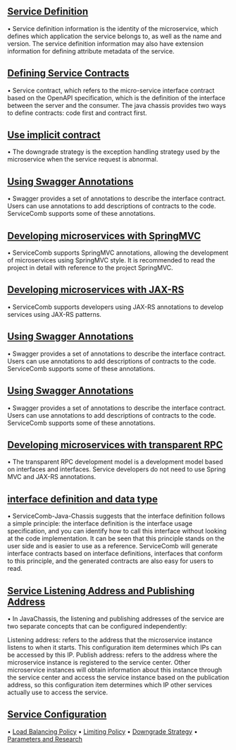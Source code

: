 ## [Service Definition](/build-provider/definition/service-definition.html)
• Service definition information is the identity of the microservice, which defines which application the service belongs to, as well as the name and version. The service definition information may also have extension information for defining attribute metadata of the service.
 

## [Defining Service Contracts](/build-provider/define-contract.html)
• Service contract, which refers to the micro-service interface contract based on the OpenAPI specification, which is the definition of the interface between the server and the consumer. The java chassis provides two ways to define contracts: code first and contract first.


## [Use implicit contract](/build-provider/code-first.html)
• The downgrade strategy is the exception handling strategy used by the microservice when the service request is abnormal.


## [Using Swagger Annotations](/build-provider/swagger-annotation.html)
• Swagger provides a set of annotations to describe the interface contract. Users can use annotations to add descriptions of contracts to the code. ServiceComb supports some of these annotations.


## [Developing microservices with SpringMVC](/build-provider/springmvc.html)
• ServiceComb supports SpringMVC annotations, allowing the development of microservices using SpringMVC style. It is recommended to read the project in detail with reference to the project SpringMVC.

## [Developing microservices with JAX-RS](/build-provider/jaxrs.html)
• ServiceComb supports developers using JAX-RS annotations to develop services using JAX-RS patterns.

## [Using Swagger Annotations](/build-provider/swagger-annotation.html)
• Swagger provides a set of annotations to describe the interface contract. Users can use annotations to add descriptions of contracts to the code. ServiceComb supports some of these annotations.

## [Using Swagger Annotations](/build-provider/swagger-annotation.html)
• Swagger provides a set of annotations to describe the interface contract. Users can use annotations to add descriptions of contracts to the code. ServiceComb supports some of these annotations.

## [Developing microservices with transparent RPC](/build-provider/transparent-rpc.html)
• The transparent RPC development model is a development model based on interfaces and interfaces. Service developers do not need to use Spring MVC and JAX-RS annotations.

## [interface definition and data type](/build-provider/swagger-annotation.html)
• ServiceComb-Java-Chassis suggests that the interface definition follows a simple principle: the interface definition is the interface usage specification, and you can identify how to call this interface without looking at the code implementation. It can be seen that this principle stands on the user side and is easier to use as a reference. ServiceComb will generate interface contracts based on interface definitions, interfaces that conform to this principle, and the generated contracts are also easy for users to read.

## [Service Listening Address and Publishing Address](/build-provider/listen-address-and-publish-address.html)
• In JavaChassis, the listening and publishing addresses of the service are two separate concepts that can be configured independently:

Listening address: refers to the address that the microservice instance listens to when it starts. This configuration item determines which IPs can be accessed by this IP.
Publish address: refers to the address where the microservice instance is registered to the service center. Other microservice instances will obtain information about this instance through the service center and access the service instance based on the publication address, so this configuration item determines which IP other services actually use to access the service.

## [Service Configuration](/build-provider/service-configuration.html)

• [Load Balancing Policy](/build-provider/configuration/lb-strategy.html)
• [Limiting Policy](/build-provider/configuration/ratelimite-strategy.html)
• [Downgrade Strategy](/build-provider/configuration/downgrade-strategy.html)
• [Parameters and Research](/build-provider/configuration/parameter-validator.html)